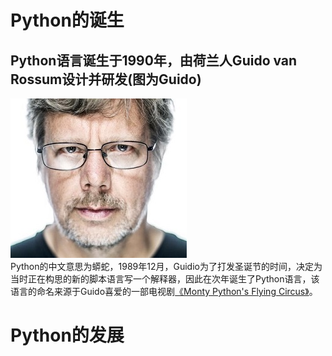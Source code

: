 # Python的诞生
## Python语言诞生于1990年，由荷兰人Guido van Rossum设计并研发(图为Guido)
![](Guido.jpg)  
Python的中文意思为蟒蛇，1989年12月，Guidio为了打发圣诞节的时间，决定为当时正在构思的新的脚本语言写一个解释器，因此在次年诞生了Python语言，该语言的命名来源于Guido喜爱的一部电视剧[《Monty Python's Flying Circus》](https://baike.baidu.com/item/Monty%20Python/10416694?fr=aladdin)。
# Python的发展
## 

